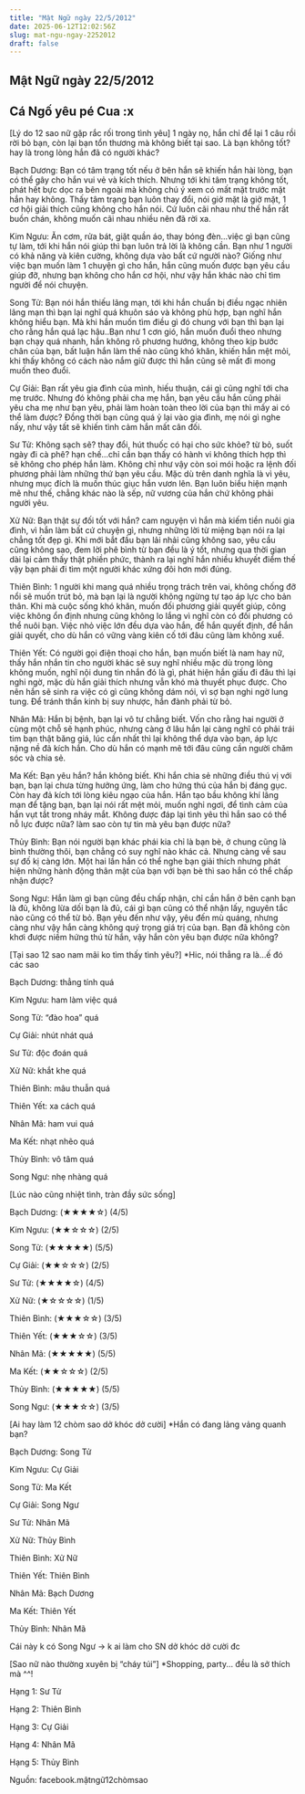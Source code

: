 ```yaml
---
title: "Mật Ngữ ngày 22/5/2012"
date: 2025-06-12T12:02:56Z
slug: mat-ngu-ngay-2252012
draft: false
---
```


## Mật Ngữ ngày 22/5/2012

## Cá Ngố yêu pé Cua :x

[Lý do 12 sao nữ gặp rắc rối trong tình yêu]
 1 ngày nọ, hắn chỉ để lại 1 câu rồi rời bỏ bạn, còn lại bạn tổn thương mà không biết tại sao. Là bạn không tốt? hay là trong lòng hắn đã có người khác? 
 

 
 Bạch Dương: Bạn có tâm trạng tốt nếu ở bên hắn sẽ khiến hắn hài lòng, bạn có thể gây cho hắn vui vẻ và kích thích. Nhưng tới khi tâm trạng không tốt, phát hết bực dọc ra bên ngoài mà không chú ý xem có mất mặt trước mặt hắn hay không. Thấy tâm trạng bạn luôn thay đổi, nói giở mặt là giở mặt, 1 cơ hội giải thích cũng không cho hắn nói. Cứ luôn cãi nhau như thế hắn rất buồn chán, không muốn cãi nhau nhiều nên đã rời xa.

Kim Ngưu: Ăn cơm, rửa bát, giặt quần áo, thay bóng đèn...việc gì bạn cũng tự làm, tới khi hắn nói giúp thì bạn luôn trả lời là không cần. Bạn như 1 người có khả năng và kiên cường, không dựa vào bất cứ người nào? Giống như việc bạn muốn làm 1 chuyện gì cho hắn, hắn cũng muốn được bạn yêu cầu giúp đỡ, nhưng bạn không cho hắn cơ hội, như vậy hắn khác nào chỉ tìm người để nói chuyện.

Song Tử: Bạn nói hắn thiếu lãng mạn, tới khi hắn chuẩn bị điều ngạc nhiên lãng mạn thì bạn lại nghĩ quá khuôn sáo và không phù hợp, bạn nghĩ hắn không hiểu bạn. Mà khi hắn muốn tìm điều gì đó chung với bạn thì bạn lại cho rằng hắn quá lạc hậu..Bạn như 1 cơn gió, hắn muốn đuổi theo nhưng bạn chạy quá nhanh, hắn không rõ phương hướng, không theo kịp bước chân của bạn, bất luận hắn làm thế nào cũng khó khăn, khiến hắn mệt mỏi, khi thấy không có cách nào nắm giữ được thì hắn cũng sẽ mất đi mong muốn theo đuổi.

Cự Giải: Bạn rất yêu gia đình của mình, hiếu thuận, cái gì cũng nghĩ tới cha mẹ trước. Nhưng đó không phải cha mẹ hắn, bạn yêu cầu hắn cũng phải yêu cha mẹ như bạn yêu, phải làm hoàn toàn theo lời của bạn thì mấy ai có thể làm được? Đồng thời bạn cũng quá ỷ lại vào gia đình, mẹ nói gì nghe nấy, như vậy tất sẽ khiến tình cảm hắn mất cân đối. 

Sư Tử: Không sạch sẽ? thay đổi, hút thuốc có hại cho sức khỏe? từ bỏ, suốt ngày đi cà phê? hạn chế...chỉ cần bạn thấy có hành vi không thích hợp thì sẽ không cho phép hắn làm. Không chỉ như vậy còn soi mói hoặc ra lệnh đối phương phải làm những thứ bạn yêu cầu. Mặc dù trên danh nghĩa là vì yêu, nhưng mục đích là muốn thúc giục hắn vươn lên. Bạn luôn biểu hiện mạnh mẽ như thế, chẳng khác nào là sếp, nữ vương của hắn chứ không phải người yêu.

Xử Nữ: Bạn thật sự đối tốt với hắn? cam nguyện vì hắn mà kiếm tiền nuôi gia đình, vì hắn làm bất cứ chuyện gì, nhưng những lời từ miệng bạn nói ra lại chẳng tốt đẹp gì. Khi mới bắt đầu bạn lải nhải cũng không sao, yêu cầu cũng không sao, đem lời phê bình từ bạn đều là ý tốt, nhưng qua thời gian dài lại cảm thấy thật phiền phức, thành ra lại nghĩ hắn nhiều khuyết điểm thế vậy bạn phải đi tìm một người khác xứng đôi hơn mới đúng.

Thiên Bình: 1 người khi mang quá nhiều trọng trách trên vai, không chống đỡ nổi sẽ muốn trút bỏ, mà bạn lại là người không ngừng tự tạo áp lực cho bản thân. Khi mà cuộc sống khó khăn, muốn đối phương giải quyết giúp, công việc không ổn định nhưng cũng không lo lắng vì nghĩ còn có đối phương có thể nuôi bạn. Việc nhỏ việc lớn đều dựa vào hắn, để hắn quyết định, để hắn giải quyết, cho dù hắn có vững vàng kiên cố tới đâu cũng làm không xuể.

Thiên Yết: Có người gọi điện thoại cho hắn, bạn muốn biết là nam hay nữ, thấy hắn nhắn tin cho người khác sẽ suy nghĩ nhiều mặc dù trong lòng không muốn, nghĩ nội dung tin nhắn đó là gì, phát hiện hắn giấu đi đâu thì lại nghi ngờ, mặc dù hắn giải thích nhưng vẫn khó mà thuyết phục được. Cho nên hắn sẽ sinh ra việc có gì cũng không dám nói, vì sợ bạn nghi ngờ lung tung. Để tránh thần kinh bị suy nhược, hắn đành phải từ bỏ.

Nhân Mã: Hắn bị bệnh, bạn lại vô tư chẳng biết. Vốn cho rằng hai người ở cùng một chỗ sẽ hạnh phúc, nhưng càng ở lâu hắn lại càng nghĩ có phải trái tim bạn thật băng giá, lúc cần nhất thì lại không thể dựa vào bạn, áp lực nặng nề đả kích hắn. Cho dù hắn có mạnh mẽ tới đâu cũng cần người chăm sóc và chia sẻ.

Ma Kết: Bạn yêu hắn? hắn không biết. Khi hắn chia sẻ những điều thú vị với bạn, bạn lại chưa từng hưởng ứng, làm cho hứng thú của hắn bị đáng gục. Còn hay đả kích tới lòng kiêu ngạo của hắn. Hắn tạo bầu không khí lãng mạn để tặng bạn, bạn lại nói rất mệt mỏi, muốn nghỉ ngơi, để tình cảm của hắn vụt tắt trong nháy mắt. Không được đáp lại tình yêu thì hắn sao có thể nỗ lực được nữa? làm sao còn tự tin mà yêu bạn được nữa?

Thủy Bình: Bạn nói người bạn khác phái kia chỉ là bạn bè, ở chung cũng là bình thường thôi, bạn chẳng có suy nghĩ nào khác cả. Nhưng càng về sau sự đố kị càng lớn. Một hai lần hắn có thể nghe bạn giải thích nhưng phát hiện những hành động thân mật của bạn với bạn bè thì sao hắn có thể chấp nhận được?

Song Ngư: Hắn làm gì bạn cũng đều chấp nhận, chỉ cần hắn ở bên cạnh bạn là đủ, không lừa dối bạn là đủ, cái gì bạn cũng có thể nhận lấy, nguyên tắc nào cũng có thể từ bỏ. Bạn yêu đến như vậy, yêu đến mù quáng, nhưng càng như vậy hắn càng không quý trọng giá trị của bạn. Bạn đã không còn khơi được niềm hứng thú từ hắn, vậy hắn còn yêu bạn được nữa không?
 
 
 
[Tại sao 12 sao nam mãi ko tìm thấy tình yêu?]
 *Hic, nói thẳng ra là…ế đó các sao
 

 
 Bạch Dương: thẳng tính quá

 Kim Ngưu: ham làm việc quá
 
Song Tử: “đào hoa” quá

Cự Giải: nhút nhát quá

Sư Tử: độc đoán quá

Xử Nữ: khắt khe quá

Thiên Bình: mâu thuẫn quá

Thiên Yết: xa cách quá

Nhân Mã: ham vui quá

Ma Kết: nhạt nhẽo quá

Thủy Bình: vô tâm quá

Song Ngư: nhẹ nhàng quá
 
 
 
[Lúc nào cũng nhiệt tình, tràn đầy sức sống]
 

 
 Bạch Dương: (★★★★☆) (4/5)

 Kim Ngưu: (★★☆☆☆) (2/5)

 Song Tử: (★★★★★) (5/5)

Cự Giải: (★★☆☆☆) (2/5)

Sư Tử: (★★★★☆) (4/5)

Xử Nữ: (★☆☆☆☆) (1/5)

Thiên Bình: (★★★☆☆) (3/5)

Thiên Yết: (★★★☆☆) (3/5)

Nhân Mã: (★★★★★) (5/5)

Ma Kết: (★★☆☆☆) (2/5)

Thủy Bình: (★★★★★) (5/5)

Song Ngư: (★★★☆☆) (3/5)
 
 
 
[Ai hay làm 12 chòm sao dở khóc dở cười]
 *Hắn có đang lảng vảng quanh bạn?
 

 
 Bạch Dương: Song Tử 

 Kim Ngưu: Cự Giải 
 
Song Tử: Ma Kết

Cự Giải: Song Ngư

Sư Tử: Nhân Mã

Xử Nữ: Thủy Bình

Thiên Bình: Xử Nữ

Thiên Yết: Thiên Bình

Nhân Mã: Bạch Dương 

Ma Kết: Thiên Yết

Thủy Bình: Nhân Mã
 
Cái này k có Song Ngư -> k ai làm cho SN dở khóc dở cười đc 
 
 
 
[Sao nữ nào thường xuyên bị “cháy túi”]
 *Shopping, party... đều là sở thích mà ^^!
 

 
 Hạng 1: Sư Tử

 Hạng 2: Thiên Bình
 
Hạng 3: Cự Giải

Hạng 4: Nhân Mã

Hạng 5: Thủy Bình
 
Nguồn: facebook.mậtngữ12chòmsao